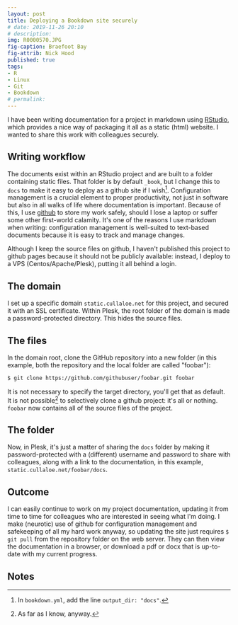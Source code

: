 ```yaml
---
layout: post
title: Deploying a Bookdown site securely
# date: 2019-11-26 20:10
# description: 
img: R0000570.JPG
fig-caption: Braefoot Bay
fig-attrib: Nick Hood
published: true
tags:
- R
- Linux
- Git
- Bookdown
# permalink:
---
```

I have been writing documentation for a project in markdown using [RStudio](https://rstudio.com/), which provides a nice way of packaging it all as a static (html) website. I wanted to share this work with colleagues securely.

## Writing workflow
The documents exist within an RStudio project and are built to a folder containing static files. That folder is by default `_book`,  but I change this to `docs` to make it easy to deploy as a github site if I wish[^how]. Configuration management is a crucial element to proper productivity, not just in software but also in all walks of life where documentation is important. Because of this, I use [github](https://github.com/) to store my work safely, should I lose a laptop or suffer some other first-world calamity. It's one of the reasons I use markdown when writing: configuration management is well-suited to text-based documents because it is easy to track and manage changes.

Although I keep the source files on github, I haven't published this project to github pages because it should not be publicly available: instead, I deploy to a VPS (Centos/Apache/Plesk), putting it all behind a login.

[^how]: In `bookdown.yml`, add the line `output_dir: "docs"`.

## The domain
I set up a specific domain `static.cullaloe.net` for this project, and secured it with an SSL certificate. Within Plesk, the root folder of the domain is made a password-protected directory. This hides the source files. 

## The files
In the domain root, clone the GitHub repository into a new folder (in this example, both the repository and the local folder are called "foobar"):

```sh
$ git clone https://github.com/githubuser/foobar.git foobar
```

It is not necessary to specify the target directory, you'll get that as default. It is not possible[^afaik] to selectively clone a github project: it's all or nothing. `foobar` now contains all of the source files of the project.

[^afaik]: As far as I know, anyway.

## The folder
Now, in Plesk, it's just a matter of sharing the `docs` folder by making it password-protected with a (different) username and password to share with colleagues, along with a link to the documentation, in this example, `static.cullaloe.net/foobar/docs`.

## Outcome
I can easily continue to work on my project documentation, updating it from time to time for colleagues who are interested in seeing what I'm doing. I make (neurotic) use of github for configuration management and safekeeping of all my hard work anyway, so updating the site just requires ```$ git pull``` from the repository folder on the web server. They can then view the documentation in a browser, or download a pdf or docx that is up-to-date with my current progress.

## Notes